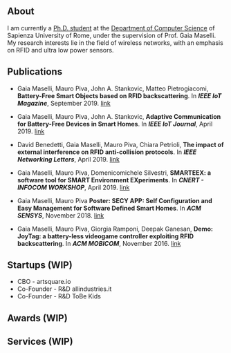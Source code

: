 ## About 
I am currently a [Ph.D. student](https://phd.uniroma1.it/web/MAURO-PIVA_nP1532581_IT.aspx) at the [Department of Computer Science](https://www.di.uniroma1.it/) of Sapienza University of Rome, under the supervision of Prof. Gaia Maselli. My research interests lie in the field of wireless networks, with an emphasis on RFID and ultra low power sensors.

## Publications

- Gaia Maselli, Mauro Piva, John A. Stankovic, Matteo Pietrogiacomi, **Battery-Free Smart Objects based on RFID backscattering**. In **_IEEE IoT Magazine_**, September 2019. [link](https://ieeexplore.ieee.org/document/8950966)

- Gaia Maselli, Mauro Piva, John A. Stankovic, **Adaptive Communication for Battery-Free  Devices in Smart Homes**. In **_IEEE IoT Journal_**, April 2019. [link](https://ieeexplore.ieee.org/document/8698889)

- David Benedetti, Gaia Maselli, Mauro Piva, Chiara Petrioli, **The impact of external interference on RFID anti-collision protocols**. In **_IEEE Networking Letters_**, April 2019. [link](https://ieeexplore.ieee.org/document/8684263)

- Gaia Maselli, Mauro Piva, Domenicomichele Silvestri, **SMARTEEX: a software tool for SMART Environment EXperiments**. In **_CNERT - INFOCOM WORKSHOP_**, April 2019. [link](https://ieeexplore.ieee.org/abstract/document/8845130)

- Gaia Maselli, Mauro Piva **Poster: SECY APP: Self Configuration and Easy Management for Software Defined Smart Homes**. In **_ACM SENSYS_**, November 2018. [link](https://dl.acm.org/doi/10.1145/3274783.3275201)

- Gaia Maselli, Mauro Piva, Giorgia Ramponi, Deepak Ganesan, **Demo: JoyTag: a battery-less videogame controller exploiting RFID backscattering**. In **_ACM MOBICOM_**, November 2016. [link](https://dl.acm.org/doi/pdf/10.1145/2973750.2985628)


## Startups (WIP)
- CBO - artsquare.io
- Co-Founder - R&D allindustries.it
- Co-Founder - R&D ToBe Kids

## Awards (WIP)

## Services (WIP)

